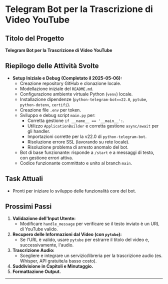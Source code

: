 # Telegram Bot per la Trascrizione di Video YouTube

## Titolo del Progetto

**Telegram Bot per la Trascrizione di Video YouTube**

## Riepilogo delle Attività Svolte

* **Setup Iniziale e Debug (Completato il 2025-05-06):**
    * Creazione repository GitHub e clonazione locale.
    * Modellazione iniziale del `README.md`.
    * Configurazione ambiente virtuale Python (`venv`) locale.
    * Installazione dipendenze (`python-telegram-bot==22.0`, `pytube`, `python-dotenv`, `certifi`).
    * Creazione file `.env` per token.
    * Sviluppo e debug script `main.py` per:
        * Corretta gestione `if __name__ == '__main__':`.
        * Utilizzo `ApplicationBuilder` e corretta gestione `async/await` per gli handler.
        * Importazioni corrette per la v22.0 di `python-telegram-bot`.
        * Risoluzione errore SSL (lavorando su rete locale).
        * Risoluzione problema di arresto anomalo del bot.
    * Bot di base funzionante: risponde a `/start` e a messaggi di testo, con gestione errori attiva.
    * Codice funzionante committato e unito al branch `main`.

## Task Attuali

* Pronti per iniziare lo sviluppo delle funzionalità core del bot.

## Prossimi Passi

1.  **Validazione dell'Input Utente:**
    * Modificare `handle_message` per verificare se il testo inviato è un URL di YouTube valido.
2.  **Recupero delle Informazioni dal Video (con `pytube`):**
    * Se l'URL è valido, usare `pytube` per estrarre il titolo del video e, successivamente, l'audio.
3.  **Trascrizione Audio:**
    * Scegliere e integrare un servizio/libreria per la trascrizione audio (es. Whisper, API gratuite/a basso costo).
4.  **Suddivisione in Capitoli e Minutaggio.**
5.  **Formattazione Output.**

---
